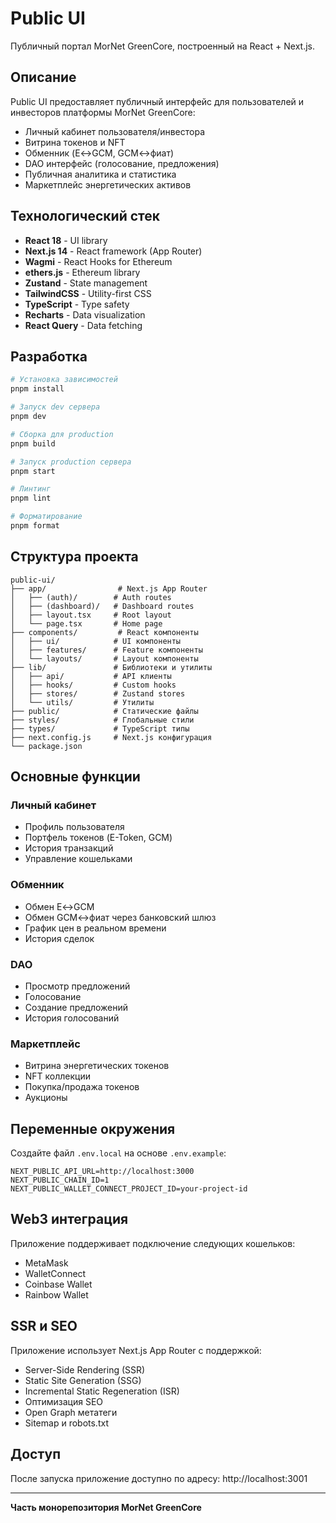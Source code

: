 # Public UI

Публичный портал MorNet GreenCore, построенный на React + Next.js.

## Описание

Public UI предоставляет публичный интерфейс для пользователей и инвесторов платформы MorNet GreenCore:

- Личный кабинет пользователя/инвестора
- Витрина токенов и NFT
- Обменник (E↔GCM, GCM↔фиат)
- DAO интерфейс (голосование, предложения)
- Публичная аналитика и статистика
- Маркетплейс энергетических активов

## Технологический стек

- **React 18** - UI library
- **Next.js 14** - React framework (App Router)
- **Wagmi** - React Hooks for Ethereum
- **ethers.js** - Ethereum library
- **Zustand** - State management
- **TailwindCSS** - Utility-first CSS
- **TypeScript** - Type safety
- **Recharts** - Data visualization
- **React Query** - Data fetching

## Разработка

```bash
# Установка зависимостей
pnpm install

# Запуск dev сервера
pnpm dev

# Сборка для production
pnpm build

# Запуск production сервера
pnpm start

# Линтинг
pnpm lint

# Форматирование
pnpm format
```

## Структура проекта

```
public-ui/
├── app/                # Next.js App Router
│   ├── (auth)/        # Auth routes
│   ├── (dashboard)/   # Dashboard routes
│   ├── layout.tsx     # Root layout
│   └── page.tsx       # Home page
├── components/         # React компоненты
│   ├── ui/            # UI компоненты
│   ├── features/      # Feature компоненты
│   └── layouts/       # Layout компоненты
├── lib/               # Библиотеки и утилиты
│   ├── api/           # API клиенты
│   ├── hooks/         # Custom hooks
│   ├── stores/        # Zustand stores
│   └── utils/         # Утилиты
├── public/            # Статические файлы
├── styles/            # Глобальные стили
├── types/             # TypeScript типы
├── next.config.js     # Next.js конфигурация
└── package.json
```

## Основные функции

### Личный кабинет
- Профиль пользователя
- Портфель токенов (E-Token, GCM)
- История транзакций
- Управление кошельками

### Обменник
- Обмен E↔GCM
- Обмен GCM↔фиат через банковский шлюз
- График цен в реальном времени
- История сделок

### DAO
- Просмотр предложений
- Голосование
- Создание предложений
- История голосований

### Маркетплейс
- Витрина энергетических токенов
- NFT коллекции
- Покупка/продажа токенов
- Аукционы

## Переменные окружения

Создайте файл `.env.local` на основе `.env.example`:

```env
NEXT_PUBLIC_API_URL=http://localhost:3000
NEXT_PUBLIC_CHAIN_ID=1
NEXT_PUBLIC_WALLET_CONNECT_PROJECT_ID=your-project-id
```

## Web3 интеграция

Приложение поддерживает подключение следующих кошельков:

- MetaMask
- WalletConnect
- Coinbase Wallet
- Rainbow Wallet

## SSR и SEO

Приложение использует Next.js App Router с поддержкой:

- Server-Side Rendering (SSR)
- Static Site Generation (SSG)
- Incremental Static Regeneration (ISR)
- Оптимизация SEO
- Open Graph метатеги
- Sitemap и robots.txt

## Доступ

После запуска приложение доступно по адресу: http://localhost:3001

---

**Часть монорепозитория MorNet GreenCore**

